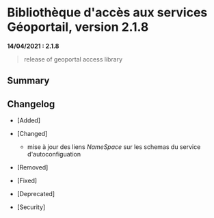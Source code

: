 # Bibliothèque d'accès aux services Géoportail, version 2.1.8

**14/04/2021 : 2.1.8** 

> release of geoportal access library

## Summary
 
## Changelog

* [Added]

* [Changed]

    - mise à jour des liens *NameSpace* sur les schemas du service d'autoconfiguation

* [Removed]

* [Fixed]
  
* [Deprecated]

* [Security]
